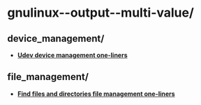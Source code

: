 
# gnulinux--output--multi-value/

## device_management/

* [**Udev device management one-liners**](device_management/udev-device-management.one-liners)

## file_management/

* [**Find files and directories file management one-liners**](file_management/find-files-and-directories-file-management.one-liners)

